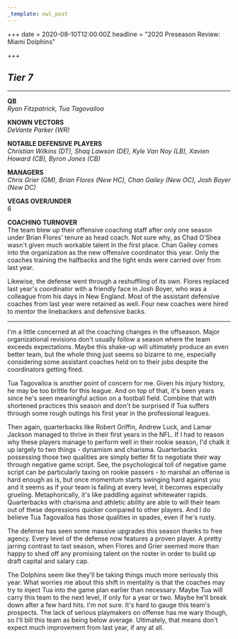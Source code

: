 ```yaml
---
_template: owl_post
---
```



+++
date = 2020-08-10T12:00:00Z
headline = "2020 Preseason Review: Miami Dolphins"

+++
## **_Tier 7_**

***

**QB**  
_Ryan Fitzpatrick, Tua Tagovailoa_

**KNOWN VECTORS**  
_DeVante Parker (WR)_

**NOTABLE DEFENSIVE PLAYERS**  
_Christian Wilkins (DT), Shaq Lawson (DE), Kyle Van Noy (LB), Xavien Howard (CB), Byron Jones (CB)_

**MANAGERS**  
_Chris Grier (GM), Brian Flores (New HC), Chan Gailey (New OC), Josh Boyer (New DC)_

**VEGAS OVER/UNDER**  
6

**COACHING TURNOVER**  
The team blew up their offensive coaching staff after only one season under Brian Flores' tenure as head coach. Not sure why, as Chad O'Shea wasn't given much workable talent in the first place. Chan Gailey comes into the organization as the new offensive coordinator this year. Only the coaches training the halfbacks and the tight ends were carried over from last year.

Likewise, the defense went through a reshuffling of its own. Flores replaced last year's coordinator with a friendly face in Josh Boyer, who was a colleague from his days in New England. Most of the assistant defensive coaches from last year were retained as well. Four new coaches were hired to mentor the linebackers and defensive backs.

***

I'm a little concerned at all the coaching changes in the offseason. Major organizational revisions don't usually follow a season where the team exceeds expectations. Maybe this shake-up will ultimately produce an even better team, but the whole thing just seems so bizarre to me, especially considering some assistant coaches held on to their jobs despite the coordinators getting fired.

Tua Tagovailoa is another point of concern for me. Given his injury history, he may be too brittle for this league. And on top of that, it's been years since he's seen meaningful action on a football field. Combine that with shortened practices this season and don't be surprised if Tua suffers through some rough outings his first year in the professional leagues.

Then again, quarterbacks like Robert Griffin, Andrew Luck, and Lamar Jackson managed to thrive in their first years in the NFL. If I had to reason why these players manage to perform well in their rookie season, I'd chalk it up largely to two things - dynamism and charisma. Quarterbacks possessing those two qualities are simply better fit to negotiate their way through negative game script. See, the psychological toll of negative game script can be particularly taxing on rookie passers - to marshal an offense is hard enough as is, but once momentum starts swinging hard against you and it seems as if your team is failing at every level, it becomes especially grueling. Metaphorically, it's like paddling against whitewater rapids. Quarterbacks with charisma and athletic ability are able to will their team out of these depressions quicker compared to other players. And I do believe Tua Tagovailoa has those qualities in spades, even if he's rusty.

The defense has seen some massive upgrades this season thanks to free agency. Every level of the defense now features a proven player.  A pretty jarring contrast to last season, when Flores and Grier seemed more than happy to shed off any promising talent on the roster in order to build up draft capital and salary cap.

The Dolphins seem like they'll be taking things much more seriously this year. What worries me about this shift in mentality is that the coaches may try to inject Tua into the game plan earlier than necessary. Maybe Tua will carry this team to the next level, if only for a year or two. Maybe he'll break down after a few hard hits. I'm not sure. It's hard to gauge this team's prospects. The lack of serious playmakers on offense has me wary though, so I'll bill this team as being below average. Ultimately, that means don't expect much improvement from last year, if any at all.
